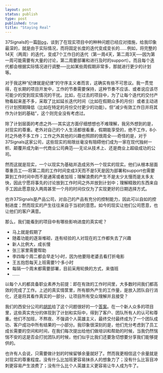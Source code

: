 ```yaml
--- 
layout: post
status: publish
type: post
published: true
title: "Staying Real"
---
```

37Signals的一篇<a href="http://t.co/Mf0xwYk">Blog</a>，谈到了在现实项目中的种种问题已经应对措施，给我印象最深的，就是由于实际情况，而将固定长度的迭代变成变长的……例如，将完整的14天（两周）的迭代，变成7个工作日的迭代（第一周4天，第二周3天──因为第一周可能需要有大量的讨论，第二周要部署和进行及时的support）。而且每个迭代都会根据实际情况进行调整──比如某些周假期非常多，那就进行更少的计划等。

对于我这种“纪律就是纪律”的守序主义者而言，这确实有些不可思议。我一贯觉得，在长期的项目开发中，工作的节奏需要保持，这种节奏不应该、或者说应该尽可能少的受到现实情况的干扰。比如，在过去的项目中，为了让每个迭代的交付产物看起来差不多，采取了比如延长迭代时间（比如在假期众多的月份）或者主动进行计划预期降低（比如在特定的月份交付更少的功能）。但“减少有效工作日并将其作为计划的基础”，这个则完全没有考虑过。

除了计划层面的考虑之外──其实这方面仔细想想也不难理解，我另外想到的是，对现实的尊重。老外对自己的个人生活都很看重，假期能享受的，绝不工作，8小时之外绝不多工作；工作之外其他的兴趣也照顾的很周全──奇怪的是，对于37Signals这家公司，这些现实的局限丝毫没有阻碍他们成为一家在现代独树一帜、颠覆并成为新一代商业公司典范──无论从技术上、还是商业上超级成功的公司。

然而这就是现实，一个以现实为基础并造成另外一个现实的现实。他们从根本层面尊重员工──将第二周的工作时间变成3天而不是5天是因为部署和support也需要算到工作时间中而不是通宵或者加班；理解浪费的产生不是太少太慢而是太多太快，因此宁愿将事先的讨论放到工作时间之外并放到计划中；理解精致的东西来自手工因此愿意投入两周甚至一个月的时间仅仅为了实现更好的日期选择方式。

也许37Signals是产品公司，对自己的产品有充分的控制能力，因此可以自如的控制进度；然而现实的产生往往来自于当初的意愿。如今的现实让他们公司愿意，也让他们的客户满意。

那么，我们能看到的项目中有哪些影响进度的真实呢？
<ul>
	<li>马上就是假期了</li>
	<li>随着功能的逐渐堆砌，连有经验的人对现在的工作都失去了兴趣</li>
	<li>新人比例大，成长慢</li>
	<li>张三家里需要帮助</li>
	<li>李四每个周二都会早走1小时，因为他要陪老婆去看打折电影</li>
	<li>王五抱怨每天上班需要1个多小时</li>
	<li>每隔一个周末都需要部署，目前采用轮换的方式，来值班</li>
	<li>……</li>
</ul>


以每个人的都具备职业素养为前提：即在有效的工作时间里，大多数时间我们都高效的完成了工作。上述的真实情筐里，所有额外产生的工作量，是放入团队自行消化，还是将其看作真实的一部分，让项目所有受众理解并且接受？

我们的西安分公司的<a href="http://iamhukai.com/">胡凯</a>给了这个问题很好的一个<a href="http://www.infoq.com/cn/articles/hk-build-full-function-team">答案</a>。在一个新人众多的项目里，这些真实充分的体现到了计划和实际中，得到了客户、团队所有人的认可和尊重。他们不加班，不熬夜、不强调个人英雄主义，最终交付最终成为了一个团队成功、客户成功中所有结果的一小部分。我印象很深刻的是，他们充分考虑到了员工成长需要的空间和时间，在我们每次提出给他们做培训和帮助的时候，当我仍然惴惴不安的这是否会打扰团队的时候，他们似乎比我们还要急切想要分享我们能够提供的。

也许有人会说，只需要做计划的时候留够余量就好了。然而我更相信这个余量就是对现实的尊重程度。没有什么比加班更容易抹杀人的想象力了；没有什么比盲目冲刺更容易产生浪费了；没有什么比个人英雄主义更容易让牛人成为牛了。
